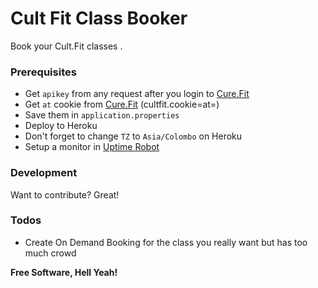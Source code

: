 # Cult Fit Class Booker

Book your Cult.Fit classes .

### Prerequisites
- Get `apikey` from any request after you login to [Cure.Fit](https://cult.fit/)
- Get `at` cookie from [Cure.Fit](https://cult.fit/) (cultfit.cookie=at=<cookie>)
- Save them in `application.properties`
- Deploy to Heroku
- Don't forget to change `TZ` to `Asia/Colombo` on Heroku
- Setup a monitor in [Uptime Robot](https://uptimerobot.com/)

### Development

Want to contribute? Great!


### Todos

 - Create On Demand Booking for the class you really want but has too much crowd

**Free Software, Hell Yeah!**

